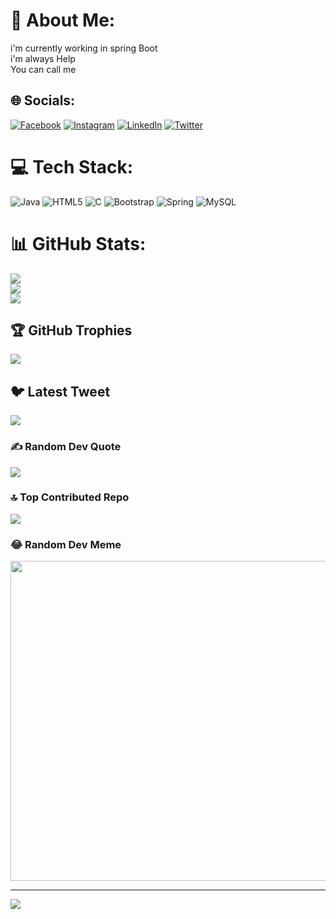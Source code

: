 # 💫 About Me:
i'm currently working in spring Boot<br>i'm always Help<br>You can call me<br>


## 🌐 Socials:
[![Facebook](https://img.shields.io/badge/Facebook-%231877F2.svg?logo=Facebook&logoColor=white)](https://facebook.com/ankit233) [![Instagram](https://img.shields.io/badge/Instagram-%23E4405F.svg?logo=Instagram&logoColor=white)](https://instagram.com/naman13) [![LinkedIn](https://img.shields.io/badge/LinkedIn-%230077B5.svg?logo=linkedin&logoColor=white)](https://linkedin.com/in/naman24) [![Twitter](https://img.shields.io/badge/Twitter-%231DA1F2.svg?logo=Twitter&logoColor=white)](https://twitter.com/namansharma15) 

# 💻 Tech Stack:
![Java](https://img.shields.io/badge/java-%23ED8B00.svg?style=for-the-badge&logo=java&logoColor=white) ![HTML5](https://img.shields.io/badge/html5-%23E34F26.svg?style=for-the-badge&logo=html5&logoColor=white) ![C](https://img.shields.io/badge/c-%2300599C.svg?style=for-the-badge&logo=c&logoColor=white) ![Bootstrap](https://img.shields.io/badge/bootstrap-%23563D7C.svg?style=for-the-badge&logo=bootstrap&logoColor=white) ![Spring](https://img.shields.io/badge/spring-%236DB33F.svg?style=for-the-badge&logo=spring&logoColor=white) ![MySQL](https://img.shields.io/badge/mysql-%2300f.svg?style=for-the-badge&logo=mysql&logoColor=white)
# 📊 GitHub Stats:
![](https://github-readme-stats.vercel.app/api?username=sharmanama15&theme=dark&hide_border=false&include_all_commits=false&count_private=false)<br/>
![](https://github-readme-streak-stats.herokuapp.com/?user=sharmanama15&theme=dark&hide_border=false)<br/>
![](https://github-readme-stats.vercel.app/api/top-langs/?username=sharmanama15&theme=dark&hide_border=false&include_all_commits=false&count_private=false&layout=compact)

## 🏆 GitHub Trophies
![](https://github-profile-trophy.vercel.app/?username=sharmanama15&theme=radical&no-frame=true&no-bg=true&margin-w=4)

## 🐦 Latest Tweet
[![](https://gtce.itsvg.in/api?username=namansharma15)](https://github.com/VishwaGauravIn/github-twitter-card-embed)

### ✍️ Random Dev Quote
![](https://quotes-github-readme.vercel.app/api?type=horizontal&theme=radical)

### 🔝 Top Contributed Repo
![](https://github-contributor-stats.vercel.app/api?username=sharmanama15&limit=5&theme=dark&combine_all_yearly_contributions=true)

### 😂 Random Dev Meme
<img src="https://rm.up.railway.app/" width="512px"/>

---
[![](https://visitcount.itsvg.in/api?id=sharmanama15&icon=0&color=0)](https://visitcount.itsvg.in)

<!-- Proudly created with GPRM ( https://gprm.itsvg.in ) -->
